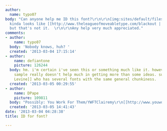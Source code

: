 ```yaml
---
author:
  name: typo07
body: "Can anyone help me ID this font?\r\n\r\n[img:sites/default/files/old-images/nav_save_pad_6257.png]\r\n\r\nIt
  kinda looks like [[http://www.theleagueofmoveabletype.com/blackout | Blackout]],
  but that's not it.  \r\n\r\nAny help very much appreciated."
comments:
- author:
    name: typo07
  body: 'Nobody knows, huh? '
  created: '2013-03-04 17:15:14'
- author:
    name: defiantone
    picture: 126244
  body: hm. i'm certain i've seen this or something much like it. however the small
    sample really doesn't help much in getting more than some ideas. such as [[http://www.myfonts.com/foundry/Jeff_Levine/|Jeff
    Levine]] who has several fonts with the same general chunkiness.
  created: '2013-03-05 00:29:55'
- author:
    name: DPape
    picture: 109811
  body: "Possibly: You Work For Them/YWFTClairemy\r\n[[http://www.youworkforthem.com/font/T2880/ywft-clairemy]][img:sites/default/files/old-images/save1_6714.jpg]"
  created: '2013-03-05 14:41:43'
date: '2013-03-04 04:28:38'
title: ID for font?

---
```

